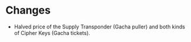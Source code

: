 # Changes
- Halved price of the Supply Transponder (Gacha puller) and both kinds of Cipher Keys (Gacha tickets).